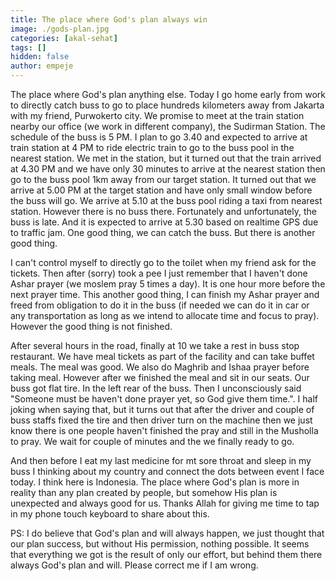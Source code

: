 ```yaml
---
title: The place where God's plan always win
image: ./gods-plan.jpg
categories: [akal-sehat]
tags: []
hidden: false
author: empeje
---
```


The place where God's plan anything else. Today I go home early from work to directly catch buss to go to place hundreds kilometers away from Jakarta with my friend, Purwokerto city.  We promise to meet at the train station nearby our office (we work in different company), the Sudirman Station. The schedule of the buss is 5 PM. I plan to go 3.40 and expected to arrive at train station at 4 PM to ride electric train to go to the buss pool in the nearest station. We met in the station, but it turned out that the train arrived at 4.30 PM and we have only 30 minutes to arrive at the nearest station then go to the buss pool 1km away from our target station. It turned out that we arrive at 5.00 PM at the target station and have only small window before the buss will go. We arrive at 5.10 at the buss pool riding a taxi from nearest station. However there is no buss there. Fortunately  and unfortunately, the buss is late. And it is expected to arrive at 5.30 based on realtime GPS due to traffic jam. One good thing,  we can catch the buss. But there is another good thing.  

I can't control myself to directly go to the toilet when my friend ask for the tickets. Then after (sorry) took a pee I just remember that I haven't done Ashar prayer (we moslem pray 5 times a day). It is one hour more before the next prayer time. This another good thing, I can finish my Ashar prayer and freed from obligation to do it in the buss (if needed we can do it in car or any transportation as long as we intend to allocate time and focus to pray). However the good thing is not finished. 

After several hours in the road,  finally at 10 we take a rest in buss stop restaurant. We have meal tickets as part of the facility and can take buffet meals. The meal was good. We also do Maghrib and Ishaa prayer before taking meal. However after we finished the meal and sit in our seats. Our buss got flat tire. In the left rear of the buss. Then I unconsciously said "Someone must be haven't done prayer yet, so God give them time.". I half joking when saying that, but it turns out that after the driver and couple of buss staffs fixed the tire and then driver turn on the machine then we just know there is one people haven't finished the pray and still in the Musholla to pray. We wait for couple of minutes and the we finally ready to go. 

And then before I eat my last medicine for mt sore throat and sleep in my buss I thinking about my country and connect the dots between event I face today. I think here is Indonesia. The place where God's plan is more in reality than any plan created by people, but somehow His plan is unexpected and always good for us. Thanks Allah for giving me time to tap in my phone touch keyboard to share about this.

PS: I do believe that God's plan and will always happen, we just thought that our plan success, but without His permission, nothing possible. It seems that everything we got is the result of only our effort, but behind them there always God's plan and will. Please correct me if I am wrong. 
